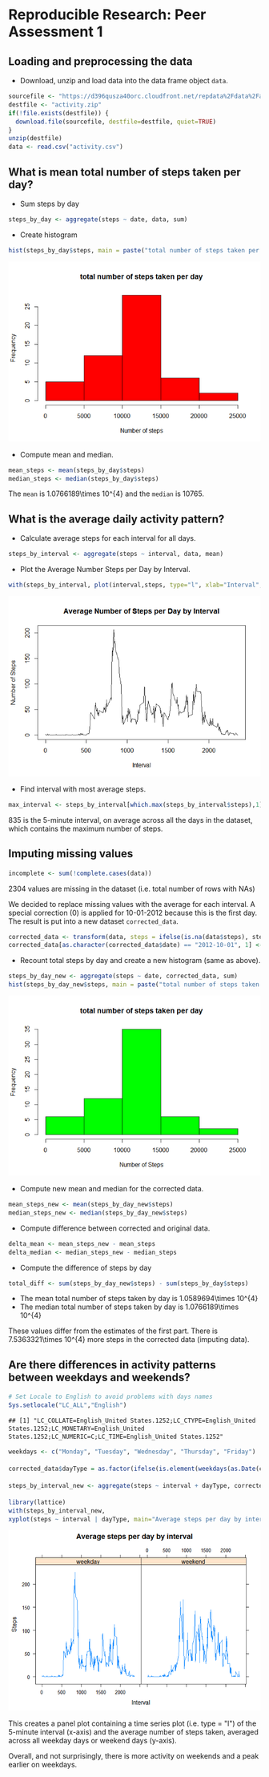 # Reproducible Research: Peer Assessment 1


## Loading and preprocessing the data
* Download, unzip and load data into the data frame object `data`. 

```r
sourcefile <- "https://d396qusza40orc.cloudfront.net/repdata%2Fdata%2Factivity.zip"  
destfile <- "activity.zip"
if(!file.exists(destfile)) { 
  download.file(sourcefile, destfile=destfile, quiet=TRUE) 
}
unzip(destfile)
data <- read.csv("activity.csv")
```


## What is mean total number of steps taken per day?
* Sum steps by day 

```r
steps_by_day <- aggregate(steps ~ date, data, sum)
```

* Create histogram

```r
hist(steps_by_day$steps, main = paste("total number of steps taken per day"), col="red", xlab="Number of steps")
```

![](PA1_template_files/figure-html/unnamed-chunk-3-1.png)

* Compute mean and median.

```r
mean_steps <- mean(steps_by_day$steps)
median_steps <- median(steps_by_day$steps)
```

The `mean` is 1.0766189\times 10^{4} and the `median` is 10765.


## What is the average daily activity pattern?

* Calculate average steps for each interval for all days. 

```r
steps_by_interval <- aggregate(steps ~ interval, data, mean)
```

* Plot the Average Number Steps per Day by Interval. 

```r
with(steps_by_interval, plot(interval,steps, type="l", xlab="Interval", ylab="Number of Steps",main="Average Number of Steps per Day by Interval"))
```

![](PA1_template_files/figure-html/unnamed-chunk-6-1.png)

* Find interval with most average steps. 

```r
max_interval <- steps_by_interval[which.max(steps_by_interval$steps),1]
```

835 is the 5-minute interval, on average across all the days in the dataset, which contains the maximum number of steps.


## Imputing missing values

```r
incomplete <- sum(!complete.cases(data))
```

2304 values are missing  in the dataset (i.e. total number of rows with NAs)

We decided to replace missing values with the average for each interval. A special correction (0) is applied for 10-01-2012 because this is the first day. The result is put into a new dataset `corrected_data`.

```r
corrected_data <- transform(data, steps = ifelse(is.na(data$steps), steps_by_interval$steps[match(data$interval, steps_by_interval$interval)], data$steps))
corrected_data[as.character(corrected_data$date) == "2012-10-01", 1] <- 0
```

* Recount total steps by day and create a new histogram (same as above).

```r
steps_by_day_new <- aggregate(steps ~ date, corrected_data, sum)
hist(steps_by_day_new$steps, main = paste("total number of steps taken per day"), col="green", xlab="Number of Steps")
```

![](PA1_template_files/figure-html/unnamed-chunk-10-1.png)

* Compute new mean and median for the corrected data. 

```r
mean_steps_new <- mean(steps_by_day_new$steps)
median_steps_new <- median(steps_by_day_new$steps)
```

* Compute difference between corrected and original data.

```r
delta_mean <- mean_steps_new - mean_steps
delta_median <- median_steps_new - median_steps
```

* Compute the difference of steps by day

```r
total_diff <- sum(steps_by_day_new$steps) - sum(steps_by_day$steps)
```
* The mean total number of steps taken by day is 1.0589694\times 10^{4}
* The median total number of steps taken by day is  1.0766189\times 10^{4}

These values differ from the estimates of the first part.
There is 7.5363321\times 10^{4} more steps in the corrected data (imputing data).


## Are there differences in activity patterns between weekdays and weekends?

```r
# Set Locale to English to avoid problems with days names
Sys.setlocale("LC_ALL","English")
```

```
## [1] "LC_COLLATE=English_United States.1252;LC_CTYPE=English_United States.1252;LC_MONETARY=English_United States.1252;LC_NUMERIC=C;LC_TIME=English_United States.1252"
```

```r
weekdays <- c("Monday", "Tuesday", "Wednesday", "Thursday", "Friday")

corrected_data$dayType = as.factor(ifelse(is.element(weekdays(as.Date(corrected_data$date)),weekdays), "weekday", "weekend"))

steps_by_interval_new <- aggregate(steps ~ interval + dayType, corrected_data, mean)

library(lattice)
with(steps_by_interval_new,
xyplot(steps ~ interval | dayType, main="Average steps per day by interval",xlab="Interval", ylab="Steps",layout=c(2,1), type="l"))
```

![](PA1_template_files/figure-html/unnamed-chunk-14-1.png)

This creates a panel plot containing a time series plot (i.e. type = "l") of the 5-minute interval (x-axis) and the average number of steps taken, averaged across all weekday days or weekend days (y-axis).

Overall, and not surprisingly, there is more activity on weekends and a peak earlier on weekdays.
